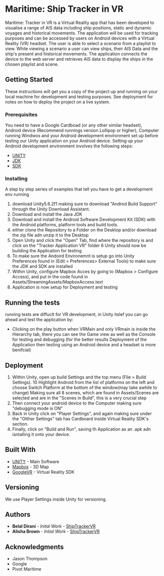 # Maritime: Ship Tracker in VR

Maritime: Tracker in VR is a Virtual Reality app that has been developed to visualise a range of AIS data including ship positions, static and dynamic voyages and historical movements. The application will be used for tracking purposes and can be accessed by users on Android devices with a Virtual Reality (VR) headset. The user is able to select a scenario from a playlist to view. While viewing a scenario a user can view ships, their AIS Data and the ship's present and historical movements. The application connects the device to the web server and retrieves AIS data to display the ships in the chosen playlist and scene. 

## Getting Started

These instructions will get you a copy of the project up and running on your local machine for development and testing purposes. See deployment for notes on how to deploy the project on a live system.

### Prerequisites

You need to have a Google Cardboad (or any other similar headset), Android device (Recommend runnings version Lollipop or higher), Computer running Windwos and your Android development environment set up before testing our Unity application on your Android device. Setting up your Android development environment involves the following steps:

* [UNITY](https://unity3d.com/get-unity/download/archive)
* [JDK](http://www.oracle.com/technetwork/java/javase/downloads/jdk8-downloads-2133151.html)
* [SDK](https://developer.android.com/studio/index.html)

### Installing

A step by step series of examples that tell you have to get a development env running

1. download Unity5.6.2f1 making sure to download "Androd Build Support" through the Unity Download Assistant.
2. Download and install the Java JDK
3. Download and install the Android Software Development Kit (SDK) with the Android platforms, platform tools and build tools.
4. either clone the Repository to a Folder on the Desktop and/or download the zip file adn unzip it to the Desktop
5. Open Unity and click the "Open" Tab, find where the repository is and click on the "Tracker Application VR" folder
6 Unity should now be building the Application for testing
7. To make sure the Andoird Environemnt is setup go into Unity Preferences found in (Edit > Preferences> External Tools) to make sure the JDK and SDK are installed
8. Within Unity, configure Mapbox Acces by going to (Mapbox > Configure Access), and put in the code found in Assets/StreamingAssets/MapboxAccess.text
9. Application is now setup for Deployment and testing


## Running the tests

running tests are diffuclt for VR development, in Unity itslef you can go ahead and test the application by:

* Clicking on the play button when VRMain and only VRmain is inside the Hierarchy tab, there you can see the Game view as well as the Console for testing and debugging (for the better results Deployment of the Application then testing using an Android device and a headset is more benifcial)

## Deployment

1. Within Unity, open up build Settings and the top menu (File > Build Settings).
10 Highlight Android from the list of platforms on the left and choose Switch Platform at the bottom of the window(may take awhile to change) Making sure all 8 scenes, which are found in Assets/Scenes are selected and are in the "Scenes in Build", this is a very crucial step
11. Then connect your android device to the Computer making sure "debugging mode is ON" 
12. Back in Unity click on "Player Settings", and again making sure under the "Otther Settings" tab has Cardboard inside Virtual Reality SDK's section.
13. Finally, click on "Build and Run", saving th Application as an .apk adn isntalling it onto your device.

## Built With

* [UNITY](https://unity3d.com/get-unity/download/archive) - Main Software
* [Mapbox](https://www.mapbox.com/) - 3D Map
* [GoogleVR](https://developers.google.com/vr/unity/) - Virtual Reality SDK

## Versioning

We use Player Settings inside Unity for versioning. 

## Authors

* **Belal Dirani** - *Inital Work* - [ShipTrackerVR](https://github.com/BelalAlDiran)
* **Alisha Brown** - *Intial Work* - [ShipTrackerVR](https://github.com/leeshbrown)

## Acknowledgments

* Jason Thompson
* Google
* Pivot Maritime
